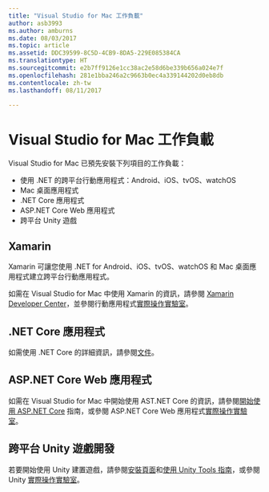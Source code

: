 ```yaml
---
title: "Visual Studio for Mac 工作負載"
author: asb3993
ms.author: amburns
ms.date: 08/03/2017
ms.topic: article
ms.assetid: DDC39599-8C5D-4CB9-8DA5-229E085384CA
ms.translationtype: HT
ms.sourcegitcommit: e2b7ff9126e1cc38ac2e58d6be339b656a024e7f
ms.openlocfilehash: 281e1bba246a2c9663b0ec4a339144202d0eb8db
ms.contentlocale: zh-tw
ms.lasthandoff: 08/11/2017

---
```


# <a name="visual-studio-for-mac-workloads"></a>Visual Studio for Mac 工作負載

Visual Studio for Mac 已預先安裝下列項目的工作負載：

* 使用 .NET 的跨平台行動應用程式：Android、iOS、tvOS、watchOS
* Mac 桌面應用程式
* .NET Core 應用程式
* ASP.NET Core Web 應用程式
* 跨平台 Unity 遊戲

## <a name="xamarin"></a>Xamarin

Xamarin 可讓您使用 .NET for Android、iOS、tvOS、watchOS 和 Mac 桌面應用程式建立跨平台行動應用程式。

如需在 Visual Studio for Mac 中使用 Xamarin 的資訊，請參閱 [Xamarin Developer Center](https://developer.xamarin.com/)，並參閱行動應用程式[實際操作實驗室](https://github.com/Microsoft/vs4mac-labs/tree/master/Mobile/Getting-Started)。

## <a name="net-core-applications"></a>.NET Core 應用程式

如需使用 .NET Core 的詳細資訊，請參閱[文件](https://docs.microsoft.com/en-us/dotnet/core/)。

## <a name="aspnet-core-web-applications"></a>ASP.NET Core Web 應用程式

如需在 Visual Studio for Mac 中開始使用 AST.NET Core 的資訊，請參閱[開始使用 ASP.NET Core](~/asp-net-core.md) 指南，或參閱 ASP.NET Core Web 應用程式[實際操作實驗室](https://github.com/Microsoft/vs4mac-labs/tree/master/Web/Getting-Started)。

## <a name="cross-platform-unity-game-development"></a>跨平台 Unity 遊戲開發

若要開始使用 Unity 建置遊戲，請參閱[安裝頁面](~/setup-vsmac-tools-unity.md)和[使用 Unity Tools 指南](~/using-vsmac-tools-unity.md)，或參閱 Unity [實際操作實驗室](https://github.com/Microsoft/vs4mac-labs/tree/master/Unity/Getting-Started)。

